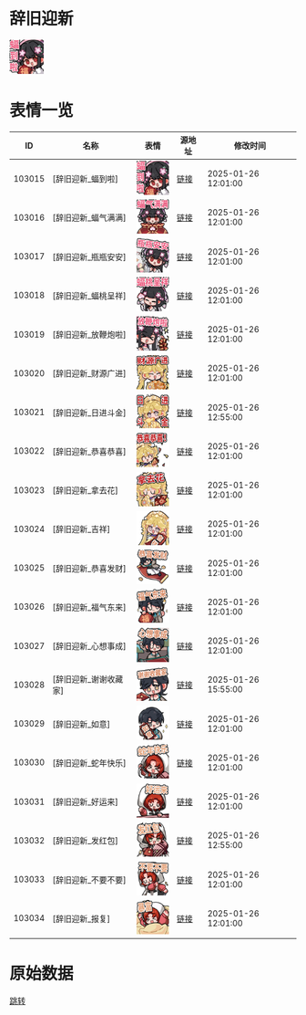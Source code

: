 # 辞旧迎新

<img src="./cover.png" height="60" alt="cover" />

# 表情一览

|ID|名称|表情|源地址|修改时间|
|----|----|----|----|----|
|103015|[辞旧迎新_蝠到啦]|<img src="./pic/103015_%5B辞旧迎新_蝠到啦%5D.png" height="60" alt="蝠到啦"/>|[链接](https://i0.hdslb.com/bfs/garb/9fea6675bfc6d1bb7cf9ddfc0027440f9724d1dd.png)|2025-01-26 12:01:00|
|103016|[辞旧迎新_蝠气满满]|<img src="./pic/103016_%5B辞旧迎新_蝠气满满%5D.png" height="60" alt="蝠气满满"/>|[链接](https://i0.hdslb.com/bfs/garb/2125f695613b839d392240d634f93def8a990294.png)|2025-01-26 12:01:00|
|103017|[辞旧迎新_瓶瓶安安]|<img src="./pic/103017_%5B辞旧迎新_瓶瓶安安%5D.png" height="60" alt="瓶瓶安安"/>|[链接](https://i0.hdslb.com/bfs/garb/09bed0a18a85d20457e89e69086a6c1c6f24363e.png)|2025-01-26 12:01:00|
|103018|[辞旧迎新_蝠桃呈祥]|<img src="./pic/103018_%5B辞旧迎新_蝠桃呈祥%5D.png" height="60" alt="蝠桃呈祥"/>|[链接](https://i0.hdslb.com/bfs/garb/b117ec6c2a5edef5e2cb7bf50c80f5901620607f.png)|2025-01-26 12:01:00|
|103019|[辞旧迎新_放鞭炮啦]|<img src="./pic/103019_%5B辞旧迎新_放鞭炮啦%5D.png" height="60" alt="放鞭炮啦"/>|[链接](https://i0.hdslb.com/bfs/garb/2e36a17c1149b9894b037af71a9a23094a5f67f2.png)|2025-01-26 12:01:00|
|103020|[辞旧迎新_财源广进]|<img src="./pic/103020_%5B辞旧迎新_财源广进%5D.png" height="60" alt="财源广进"/>|[链接](https://i0.hdslb.com/bfs/garb/fcfff739e7c902af6a817de29c79e902abcfe4d4.png)|2025-01-26 12:01:00|
|103021|[辞旧迎新_日进斗金]|<img src="./pic/103021_%5B辞旧迎新_日进斗金%5D.png" height="60" alt="日进斗金"/>|[链接](https://i0.hdslb.com/bfs/garb/646091810443386a549af34ad67912bec1d37f7e.png)|2025-01-26 12:55:00|
|103022|[辞旧迎新_恭喜恭喜]|<img src="./pic/103022_%5B辞旧迎新_恭喜恭喜%5D.png" height="60" alt="恭喜恭喜"/>|[链接](https://i0.hdslb.com/bfs/garb/a2fa054f2097b76134e0d51266224b4a061a70e9.png)|2025-01-26 12:01:00|
|103023|[辞旧迎新_拿去花]|<img src="./pic/103023_%5B辞旧迎新_拿去花%5D.png" height="60" alt="拿去花"/>|[链接](https://i0.hdslb.com/bfs/garb/abff401c9fa44a5d8ff60f541f36214a55145c70.png)|2025-01-26 12:01:00|
|103024|[辞旧迎新_吉祥]|<img src="./pic/103024_%5B辞旧迎新_吉祥%5D.png" height="60" alt="吉祥"/>|[链接](https://i0.hdslb.com/bfs/garb/3d23a3811027351f34e9d648238bc178f423cecc.png)|2025-01-26 12:01:00|
|103025|[辞旧迎新_恭喜发财]|<img src="./pic/103025_%5B辞旧迎新_恭喜发财%5D.png" height="60" alt="恭喜发财"/>|[链接](https://i0.hdslb.com/bfs/garb/697333356f1655d6d376acd69fb42ce0671c24d8.png)|2025-01-26 12:01:00|
|103026|[辞旧迎新_福气东来]|<img src="./pic/103026_%5B辞旧迎新_福气东来%5D.png" height="60" alt="福气东来"/>|[链接](https://i0.hdslb.com/bfs/garb/4c90a5355c17ee70e2857cf331a1ec65d7ce2aea.png)|2025-01-26 12:01:00|
|103027|[辞旧迎新_心想事成]|<img src="./pic/103027_%5B辞旧迎新_心想事成%5D.png" height="60" alt="心想事成"/>|[链接](https://i0.hdslb.com/bfs/garb/3206022acb6d80e103d553e02c8860fba89cf962.png)|2025-01-26 12:01:00|
|103028|[辞旧迎新_谢谢收藏家]|<img src="./pic/103028_%5B辞旧迎新_谢谢收藏家%5D.png" height="60" alt="谢谢收藏家"/>|[链接](https://i0.hdslb.com/bfs/garb/f273e3ad1c31acd1791bd571d6328e61e643ca97.png)|2025-01-26 15:55:00|
|103029|[辞旧迎新_如意]|<img src="./pic/103029_%5B辞旧迎新_如意%5D.png" height="60" alt="如意"/>|[链接](https://i0.hdslb.com/bfs/garb/6200b77a962638f569f8799e1b39e74e33e6faf7.png)|2025-01-26 12:01:00|
|103030|[辞旧迎新_蛇年快乐]|<img src="./pic/103030_%5B辞旧迎新_蛇年快乐%5D.png" height="60" alt="蛇年快乐"/>|[链接](https://i0.hdslb.com/bfs/garb/819db11845627f3ec1354a368208dea3162e917e.png)|2025-01-26 12:01:00|
|103031|[辞旧迎新_好运来]|<img src="./pic/103031_%5B辞旧迎新_好运来%5D.png" height="60" alt="好运来"/>|[链接](https://i0.hdslb.com/bfs/garb/c3c6220889898814d9f88dee5fac56a4f381e052.png)|2025-01-26 12:01:00|
|103032|[辞旧迎新_发红包]|<img src="./pic/103032_%5B辞旧迎新_发红包%5D.png" height="60" alt="发红包"/>|[链接](https://i0.hdslb.com/bfs/garb/007ecec1e5cc8518ae3e84d50d50001eb8021bc9.png)|2025-01-26 12:55:00|
|103033|[辞旧迎新_不要不要]|<img src="./pic/103033_%5B辞旧迎新_不要不要%5D.png" height="60" alt="不要不要"/>|[链接](https://i0.hdslb.com/bfs/garb/e953d9bfabf84902684b04239d9167b77e62bbd6.png)|2025-01-26 12:01:00|
|103034|[辞旧迎新_报复]|<img src="./pic/103034_%5B辞旧迎新_报复%5D.png" height="60" alt="报复"/>|[链接](https://i0.hdslb.com/bfs/garb/9aa9a8f7f71652bf8cf778c214cc22773bbfbc1c.png)|2025-01-26 12:01:00|

# 原始数据

[跳转](./raw.json)

